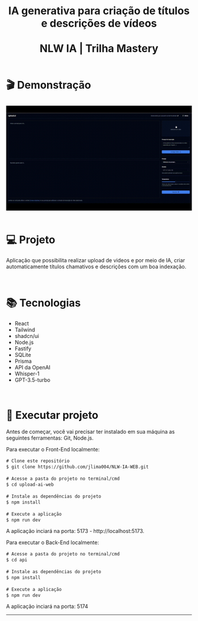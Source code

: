 <h1 align= "center" font-size="30px"> 
    IA generativa para criação de títulos e descrições de vídeos <br><br>NLW IA | Trilha Mastery<br><br>
    
<div align= "left">
    <p>🎬 Demonstração</p>
</div>
</h1>

<div align= "center">
    <img src="./demonstration.gif" />
</div>

<br>

# 💻 Projeto
Aplicação que possibilita realizar upload de videos e por meio de IA, criar automaticamente títulos chamativos e descrições com um boa indexação.

<br>

# 📚 Tecnologias
- React
- Tailwind
- shadcn/ui
- Node.js
- Fastify
- SQLite
- Prisma
- API da OpenAI
- Whisper-1
- GPT-3.5-turbo


<br>

# 🚀 Executar projeto
Antes de começar, você vai precisar ter instalado em sua máquina as seguintes ferramentas: Git, Node.js. 

Para executar o Front-End localmente:

```
# Clone este repositório
$ git clone https://github.com/jlima004/NLW-IA-WEB.git

# Acesse a pasta do projeto no terminal/cmd
$ cd upload-ai-web

# Instale as dependências do projeto
$ npm install 

# Execute a aplicação
$ npm run dev
```

A aplicação inciará na porta: 5173 - http://localhost:5173.

Para executar o Back-End localmente:
```
# Acesse a pasta do projeto no terminal/cmd
$ cd api

# Instale as dependências do projeto
$ npm install 

# Execute a aplicação
$ npm run dev
```

A aplicação inciará na porta: 5174

---